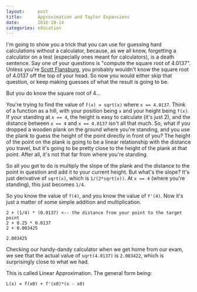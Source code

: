 ```yaml
---
layout:     post
title:      Approximation and Taylor Expansions
date:       2016-10-14
categories: education
---
```


I'm going to show you a trick that you can use for guessing hard calculations without a calculator, because, as we all know, forgetting a calculator on a test (especially ones meant for calculators), is a death sentence. Say one of your questions is "compute the square root of 4.0137". Unless you're [Scott Flansburg](https://youtu.be/NgIICQvhqMc), you probably wouldn't know the square root of 4.0137 off the top of your head. So now you would either skip that question, or keep making guesses of what the result is going to be.

But you do know the square root of 4...

You're trying to find the value of `f(x) = sqrt(x)` where `x == 4.0137`. Think of a function as a hill, with your position being `x` and your height being `f(x)`. If your standing at `x == 4`, the height is easy to calculate (it's just 2), and the distance between `x == 4` and `x == 4.0137` isn't all that much. So, what if you dropped a wooden plank on the ground where you're standing, and you use the plank to guess the height of the point directly in front of you? The height of the point on the plank is going to be a linear relationship with the distance you travel, but it's going to be pretty close to the height of the plank at that point. After all, it's not that far from where you're standing. 

So all you got to do is multiply the slope of the plank and the distance to the point in question and add it to your current height. But what's the slope? It's just derivative of `sqrt(x)`, which is `1/(2*sqrt(x))`. At `x == 4` (where you're standing), this just becomes `1/4`.

So you know the value of `f(4)`, and you know the value of `f'(4)`. Now it's just a matter of some simple addition and multiplication.

	2 + (1/4) * (0.0137) <-- the distance from your point to the target point
	2 + 0.25 * 0.0137
	2 + 0.003425

	2.003425

Checking our handy-dandy calculator when we get home from our exam, we see that the actual value of `sqrt(4.0137)` is `2.003422`, which is surprisingly close to what we had.

This is called Linear Approximation. The general form being:

	L(x) = f(x0) + f'(x0)*(x - x0)
